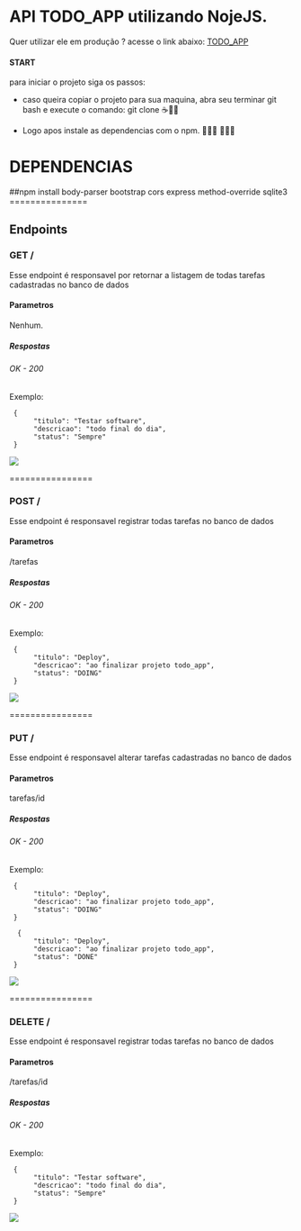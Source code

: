 # API TODO_APP utilizando NojeJS.

Quer utilizar ele em produção ? 
acesse o link abaixo:
<a href="https://limitless-chamber-55054.herokuapp.com">TODO_APP</a>


#### START 
para iniciar o projeto siga os passos: 
* caso queira copiar o projeto para sua maquina, abra seu terminar git bash e execute o comando: git clone ☕🤞🏾

* Logo apos instale as dependencias com o npm. 👨🏾‍💻 👩🏾‍💻
<h1>DEPENDENCIAS</h1>
   ##npm install 
     body-parser
     bootstrap
     cors
     express
     method-override
     sqlite3
===============


## Endpoints 

### GET / 
Esse endpoint é responsavel por retornar a listagem de todas tarefas cadastradas no banco de dados 
#### Parametros 
Nenhum.

##### Respostas
###### OK - 200 
Exemplo:

```
 {
      "titulo": "Testar software",
      "descricao": "todo final do dia",
      "status": "Sempre"
 }
```



<img src="https://user-images.githubusercontent.com/56409950/94768705-83670580-0386-11eb-9740-acae4e78883f.JPG"/>

================

### POST / 
Esse endpoint é responsavel registrar todas tarefas no banco de dados 
#### Parametros 
/tarefas

##### Respostas
###### OK - 200 
Exemplo:

```
 {
      "titulo": "Deploy",
      "descricao": "ao finalizar projeto todo_app",
      "status": "DOING"
 }
```



![](https://user-images.githubusercontent.com/56409950/94769605-d2159f00-0388-11eb-8689-39e2633e8b90.gif)


================


### PUT / 
Esse endpoint é responsavel alterar tarefas cadastradas no banco de dados 
#### Parametros 
tarefas/id

##### Respostas
###### OK - 200 
Exemplo:

```
 {
      "titulo": "Deploy",
      "descricao": "ao finalizar projeto todo_app",
      "status": "DOING"
 }
 
  {
      "titulo": "Deploy",
      "descricao": "ao finalizar projeto todo_app",
      "status": "DONE"
 }
```



![](https://user-images.githubusercontent.com/56409950/94770013-db533b80-0389-11eb-8a12-507ed5223bb7.gif)

================

### DELETE / 
Esse endpoint é responsavel registrar todas tarefas no banco de dados 
#### Parametros 
/tarefas/id

##### Respostas
###### OK - 200 
Exemplo:

```
 {
      "titulo": "Testar software",
      "descricao": "todo final do dia",
      "status": "Sempre"
 }
 ```
 ![](https://user-images.githubusercontent.com/56409950/94770027-e312e000-0389-11eb-81e9-d7fa911917d4.gif)
